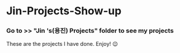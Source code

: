 # Jin-Projects-Show-up

### Go to >> "Jin 's(용진) Projects" folder to see my projects

These are the projects I have done. Enjoy! 😉 
